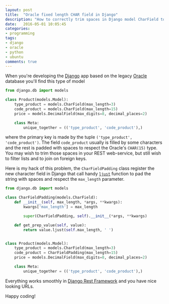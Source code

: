 ```yaml
---
layout: post
title:  "Oracle fixed length CHAR field in Django"
description: "How to correctly trim spaces in Django model CharField to represent the Oracle's fixed length CHAR field"
date:   2016-05-01 10:05:45
categories:
- programming
tags:
- django
- oracle
- python
- ubuntu
comments: true
---
```


When you're developing the [Django](/tag/django) app based on the legacy [Oracle](/tag/oracle) database you'll find this type of model   

```python
from django.db import models

class Product(models.Model):
    type_product = models.CharField(max_length=3)
    code_product = models.CharField(max_length=15)
    price = models.DecimalField(max_digits=8, decimal_places=2)

    class Meta:
        unique_together = (('type_product', 'code_product'),)

```

where the primary key is made by the tuple `('type_product', 'code_product')`.
The field `code_product` usually is filled by some characters and the rest is padded with spaces
to respect the Oracle's `CHAR(15)` type. You may wish to trim those spaces in your REST web-service, but still
wish to filter lists and to join on foreign keys. 

Here is my hack of this problem, the `CharFieldPadding` class register the new character field in Django that 
call handy [`ljust`](https://docs.python.org/2/library/string.html#string.ljust) function to pad the string with spaces and respect the `max_length` parameter.

```python
from django.db import models

class CharFieldPadding(models.CharField):
    def __init__(self, max_length, *args, **kwargs):
        kwargs['max_length'] = max_length

        super(CharFieldPadding, self).__init__(*args, **kwargs)

    def get_prep_value(self, value):
        return value.ljust(self.max_length, ' ')


class Product(models.Model):
    type_product = models.CharField(max_length=3)
    code_product = CharFieldPadding(max_length=15)
    price = models.DecimalField(max_digits=8, decimal_places=2)

    class Meta:
        unique_together = (('type_product', 'code_product'),)

```

Everything works smoothly in [Django Rest Framework](https://www.django-rest-framework.org/) and you have nice looking URLs.

Happy coding!
